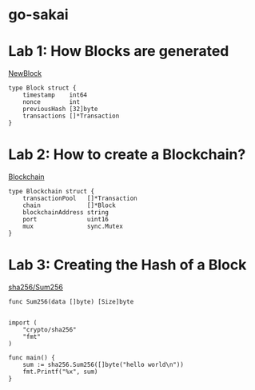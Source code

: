 # go-sakai

# Lab 1: How Blocks are generated

[NewBlock](https://github.com/ethereum/go-ethereum/blob/c503f98f6d5e80e079c1d8a3601d188af2a899da/core/types/block.go#L187)

```
type Block struct {
	timestamp    int64
	nonce        int
	previousHash [32]byte
	transactions []*Transaction
}
```

# Lab 2: How to create a Blockchain?

[Blockchain](https://github.com/ethereum/go-ethereum/blob/87bb5db675057d35ef5cbad4e4a64f50a7f06e7e/core/blockchain.go#L161)


```
type Blockchain struct {
	transactionPool   []*Transaction
	chain             []*Block
	blockchainAddress string
	port              uint16
	mux               sync.Mutex
}
```

# Lab 3: Creating the Hash of a Block

[sha256/Sum256](https://pkg.go.dev/crypto/sha256#example-Sum256)

`func Sum256(data []byte) [Size]byte`

```package main

import (
	"crypto/sha256"
	"fmt"
)

func main() {
	sum := sha256.Sum256([]byte("hello world\n"))
	fmt.Printf("%x", sum)
}
```